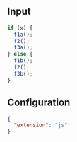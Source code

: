 
## Input
```javascript input
if (x) {
  f1a();
  f2();
  f3a();
} else {
  f1b();
  f2();
  f3b();
}
```

## Configuration
```json configuration
{
  "extension": "js"
}
```
